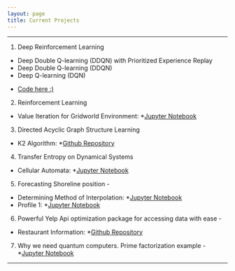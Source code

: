 ```yaml
---
layout: page
title: Current Projects
---
```



----
1. Deep Reinforcement Learning
* Deep Double Q-learning (DDQN) with Prioritized Experience Replay
* Deep Double Q-learning (DDQN)
* Deep Q-learning (DQN)
- [Code here :)](https://github.com/marcbrittain/Deep-Reinforcement-Learning)


2. Reinforcement Learning
* Value Iteration for Gridworld Environment: *[Jupyter Notebook](https://github.com/marcbrittain/Reinforcement_Learning/blob/master/small_code.ipynb)

3. Directed Acyclic Graph Structure Learning
* K2 Algorithm: *[Github Repository](https://github.com/marcbrittain/K2_GraphSearch)

4. Transfer Entropy on Dynamical Systems
* Cellular Automata: *[Jupyter Notebook](https://github.com/marcbrittain/Transfer_Entropy/blob/master/transferEntropy.ipynb)

5.  Forecasting Shoreline position - 
* Determining Method of Interpolation: *[Jupyter Notebook](https://github.com/marcbrittain/Narrabeen/blob/master/Narrabeen%20Shoreline%20Positions.ipynb) 
* Profile 1:       *[Jupyter Notebook](https://github.com/marcbrittain/Narrabeen/blob/master/Forecasting%20Profile%201.ipynb) 

6.  Powerful Yelp Api optimization package for accessing data with ease - 
* Restaurant Information:    *[Github Repository](https://github.com/marcbrittain/Analytics_YELP)

7.  Why we need quantum computers. Prime factorization example - 
        *[Jupyter Notebook](https://github.com/marcbrittain/Python_Tutorials/blob/master/Quantum%20Computing/Why%20we%20need%20Quantum%20Computers.ipynb)

---
